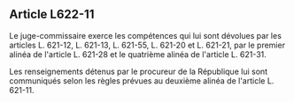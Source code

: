 Article L622-11
----
Le juge-commissaire exerce les compétences qui lui sont dévolues par les
articles L. 621-12, L. 621-13, L. 621-55, L. 621-20 et L. 621-21, par le premier
alinéa de l'article L. 621-28 et le quatrième alinéa de l'article L. 621-31.

Les renseignements détenus par le procureur de la République lui sont
communiqués selon les règles prévues au deuxième alinéa de l'article L. 621-11.
